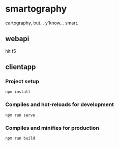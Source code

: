 # smartography
cartography, but... y'know... smart.

## webapi
hit f5

## clientapp

### Project setup
```
npm install
```

### Compiles and hot-reloads for development
```
npm run serve
```

### Compiles and minifies for production
```
npm run build
```
